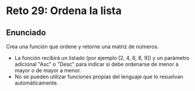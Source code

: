 # Reto 29: Ordena la lista

## Enunciado

Crea una función que ordene y retorne una matriz de números.

- La función recibirá un listado (por ejemplo [2, 4, 6, 8, 9]) y un parámetro adicional "Asc" o "Desc" para indicar si debe ordenarse de menor a mayor o de mayor a menor.
- No se pueden utilizar funciones propias del lenguaje que lo resuelvan automáticamente.
